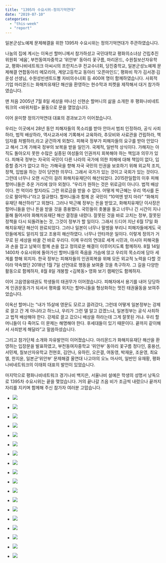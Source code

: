 ```yaml
---
title: "1395차 수요시위-정의기억연대"
date: "2019-07-10"
categories: 
  - "this-week"
  - "report"
---
```


일본군성노예제 문제해결을 위한 1395차 수요시위는 정의기억연대가 주관하였습니다.

나눔의 집에 계시는 이옥선 할머니께서 참가하셨고 국민대학교 평화의소녀상 건립추진위원회 ‘세움’, 부천동여자중학교 ‘위안부’ 동아리 꽃구름, 마리몬드, 수원칠보산자유학교, 평화나비네트워크 아씨시의 프란치스쿠 전교수녀회, 당진중학교, 일본군성노예제 문제해결 연합동아리 메모리아, 계양고등학교 동아리 ‘오픈마인드’, 평화비 작가 김서경·김운성 선생님, 수원성빈센트드뽈 자비의수녀회 등 400여 명이 함께하였습니다. 사회적기업 마리몬드는 화해치유재단 해산을 환영하는 현수막과 피켓을 제작해서 대거 참가하였습니다.

맨 처음 2005년 7월 8일 세상을 떠나신 신현순 할머니의 삶을 소개한 후 평화나비네트워크의 <바위처럼> 율동으로 문을 열었습니다.

이어 윤미향 정의기억연대 대표의 경과보고가 이어졌습니다.

우리는 이곳에서 28년 동안 피해자들의 목소리를 받아 안아서 범죄 인정하라, 공식 사죄하라, 법적 배상하라, 역사교과서에 기록해서 교육하라, 추모비와 사료관을 건립하라, 책임자를 처벌하라,라고 굳건하게 외쳤다. 피해국 정부가 피해자들의 요구를 받아 안았다고 해서 그게 가해국 정부의 보복을 받을 일인가. 국제적, 일반적 상식이다. 가해자는 아직도 돌아오지 못한 수많은 실종된 여성들의 인권까지 회복해야 하는 책임과 의무가 있다. 피해국 정부는 자국의 국민이 다른 나라의 국가에 의한 피해에 대해 책임이 없다, 입증할 증거가 없다고 하는 가해국을 향해 자국 국민의 인권을 보호하기 위해 외교적 조치, 정책, 입법을 하는 것이 당연한 의무다. 그래서 국가가 있는 것이고 국회가 있는 것이다. 그런데 너무나 오랜 시간이 걸려 화해치유재단이 해산되었다. 2015한일합의 이후 피해 할머니들은 추운 거리에 앉아 외쳤다. “우리가 원하는 것은 위로금이 아니다. 법적 배상이다. 천 억이라 할지라도 그런 위로금을 받을 수 없다. 어떻게 박근혜는 우리 역사를 돈으로 팔아먹나”라고 절규했다. 할머니들과 함께 온 국민이 “10억엔 받지 마라” “화해치유재단 해산하라”고 외쳤다. 그러나 박근혜 정부는 돈을 받았고, 화해치유재단 이사장은 할머니들을 만나 돈을 받을 것을 종용했다. 국민들이 촛불을 들고 너무나 긴 시간이 지나 올해 들어서야 화해치유재단 해산 결정을 내렸다. 잘못된 것을 바로 고치는 정부, 잘못된 정책을 다시 되돌려놓는 것, 그것이 정부가 할 일이다. 그래서 드디어 지난 6월 17일 화해치유재단 해산이 완료되었다. 그러나 일본이 너무나 말썽을 부리니 피해자들에게도 국민들에게도 알리지 않고 조용히 해산하였다. 너무나 안타까운 일이다. 이렇게 정의가 거꾸로 된 세상을 바꿀 건 바로 우리다. 이제 우리의 연대로 세계 시민과, 아시아 피해국들과 손을 잡고 남북이 함께 손을 잡고 정의로운 해결이 이루어지도록 함께하자. 8월 14일 1400차 수요시위에 돌아가신 할머니들의 죽음을 가슴에 앉고 우리의 목소리에 담아 세계를 향해 외치자. 한국 정부는 피해자들의 인권회복을 위해 모든 외교적 노력을 다할 것이라 약속했던 2018년 1월 7일 선언대로 행동을 보여줄 것을 촉구하자. 그 길을 다양한 활동으로 함께하자, 8월 8일 개봉할 <김복동> 영화 보기 캠페인도 함께하자.

이어 고읍영웅태권도 학생들의 태권무가 이어졌습니다. 피해자에서 용기를 내어 당당하게 인권운동가가 되셔서 평화를 외치는 할머니들을 형상화하는 멋진 태권율동을 보여주었습니다.

이옥선 할머니는 “내가 15살에 영문도 모르고 끌려갔다, 그런데 어떻게 일본정부는 강제로 끌고 간 게 아니라고 하느냐, 우리가 그런 델 알고 갔겠느냐, 일본정부는 공식 사죄하고 법적 배상해야 한다. 강제로 끌고 갔으니 배상을 하라는데 그게 잘못된 거냐. 우리 할머니들이 다 죽어도 이 문제는 해명해야 한다. 후세대들이 있기 때문이다. 끝까지 같이해서 사죄받게 해달라”고 말씀하셨습니다.

그리고 참가단체 소개와 자유발언이 이어졌습니다. 마리몬드가 화해치유재단 해산을 환영하는 입장문을 발표하였고, 부천동여자중학교 ‘위안부’ 동아리 꽃구름 정다인, 홍용선, 서민제, 칠보산자유학교 전현호, 김안나, 유하린, 오은결, 여동영, 박재윤, 조윤영, 최요엘, 한지윤, 일본군‘위안부’ 문제해결 올연대 나고야의 오노 마사미, 일반인 유재황, 평화나비네트워크의 이태희 대표의 발언이 있었습니다.

마지막으로 평화나비네트워크 경기나비 백지은, 서울나비 설예은 학생의 성명서 낭독으로 1395차 수요시위는 끝을 맺었습니다. 거의 끝나갈 즈음 비가 조금씩 내렸으나 끝까지 자리를 지키며 함께해 주신 참가자 여러분 고맙습니다.

- ![](https://womenandwar.net/kr/wp-content/uploads/2019/07/IMGP8204-1024x680.jpg)
    
- ![](https://womenandwar.net/kr/wp-content/uploads/2019/07/IMGP8212-1024x680.jpg)
    
- ![](https://womenandwar.net/kr/wp-content/uploads/2019/07/IMGP8218-1024x680.jpg)
    
- ![](https://womenandwar.net/kr/wp-content/uploads/2019/07/IMGP8242-1024x680.jpg)
    
- ![](https://womenandwar.net/kr/wp-content/uploads/2019/07/IMGP8251-1024x680.jpg)
    
- ![](https://womenandwar.net/kr/wp-content/uploads/2019/07/IMGP8292-1024x680.jpg)
    
- ![](https://womenandwar.net/kr/wp-content/uploads/2019/07/IMGP8305-1024x680.jpg)
    
- ![](https://womenandwar.net/kr/wp-content/uploads/2019/07/IMGP8325-1024x680.jpg)
    
- ![](https://womenandwar.net/kr/wp-content/uploads/2019/07/IMGP8351-1024x680.jpg)
    
- ![](https://womenandwar.net/kr/wp-content/uploads/2019/07/IMGP8356-1024x680.jpg)
    
- ![](https://womenandwar.net/kr/wp-content/uploads/2019/07/IMGP8361-1024x680.jpg)
    
- ![](https://womenandwar.net/kr/wp-content/uploads/2019/07/IMGP8368-1024x680.jpg)
    
- ![](https://womenandwar.net/kr/wp-content/uploads/2019/07/IMGP8371-1024x680.jpg)
    
- ![](https://womenandwar.net/kr/wp-content/uploads/2019/07/IMGP8376-1024x680.jpg)
    
- ![](https://womenandwar.net/kr/wp-content/uploads/2019/07/IMGP8378-1024x680.jpg)
    
- ![](https://womenandwar.net/kr/wp-content/uploads/2019/07/IMGP8385-1024x680.jpg)
    
- ![](https://womenandwar.net/kr/wp-content/uploads/2019/07/IMGP8394-1024x680.jpg)
    
- ![](https://womenandwar.net/kr/wp-content/uploads/2019/07/S28BW-419071017090-724x1024.jpg)
